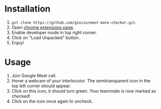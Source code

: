 # Installation
1. `git clone https://github.com/gincio/meet-mate-checker.git`.
1. Open [chrome extensions page](chrome://extension).
1. Enable developer mode in top right corner.
1. Click on "Load Unpacked" button.
1. Enjoy!

# Usage
1. Join Google Meet call.
1. Hover a webcam of your interlocutor. The semitransparent icon in the top left corner should appear.
1. Click on this icon, it should turn green. Your teammate is now marked as checked!
1. Click on the icon once again to uncheck.